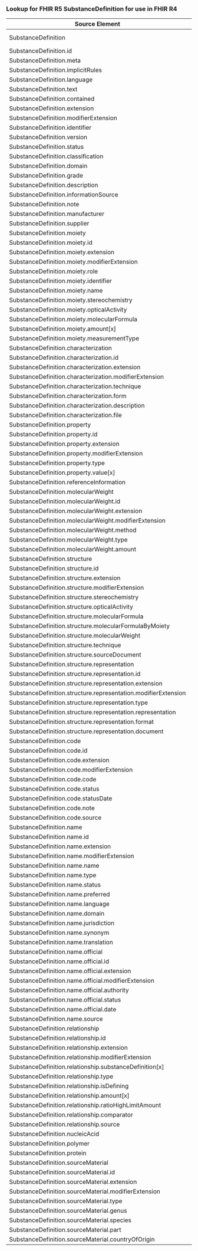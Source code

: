 ### Lookup for FHIR R5 SubstanceDefinition for use in FHIR R4

| Source Element | Usage | Target |
| -------------- | ----- | ------ |
| SubstanceDefinition | UseExtension | http://hl7.org/fhir/5.0/StructureDefinition/extension-SubstanceDefinition |
| SubstanceDefinition.id | UseExtensionFromAncestor | - |
| SubstanceDefinition.meta | UseExtensionFromAncestor | - |
| SubstanceDefinition.implicitRules | UseExtensionFromAncestor | - |
| SubstanceDefinition.language | UseExtensionFromAncestor | - |
| SubstanceDefinition.text | UseExtensionFromAncestor | - |
| SubstanceDefinition.contained | UseExtensionFromAncestor | - |
| SubstanceDefinition.extension | UseExtensionFromAncestor | - |
| SubstanceDefinition.modifierExtension | UseExtensionFromAncestor | - |
| SubstanceDefinition.identifier | UseExtensionFromAncestor | - |
| SubstanceDefinition.version | UseExtensionFromAncestor | - |
| SubstanceDefinition.status | UseExtensionFromAncestor | - |
| SubstanceDefinition.classification | UseExtensionFromAncestor | - |
| SubstanceDefinition.domain | UseExtensionFromAncestor | - |
| SubstanceDefinition.grade | UseExtensionFromAncestor | - |
| SubstanceDefinition.description | UseExtensionFromAncestor | - |
| SubstanceDefinition.informationSource | UseExtensionFromAncestor | - |
| SubstanceDefinition.note | UseExtensionFromAncestor | - |
| SubstanceDefinition.manufacturer | UseExtensionFromAncestor | - |
| SubstanceDefinition.supplier | UseExtensionFromAncestor | - |
| SubstanceDefinition.moiety | UseExtensionFromAncestor | - |
| SubstanceDefinition.moiety.id | UseExtensionFromAncestor | - |
| SubstanceDefinition.moiety.extension | UseExtensionFromAncestor | - |
| SubstanceDefinition.moiety.modifierExtension | UseExtensionFromAncestor | - |
| SubstanceDefinition.moiety.role | UseExtensionFromAncestor | - |
| SubstanceDefinition.moiety.identifier | UseExtensionFromAncestor | - |
| SubstanceDefinition.moiety.name | UseExtensionFromAncestor | - |
| SubstanceDefinition.moiety.stereochemistry | UseExtensionFromAncestor | - |
| SubstanceDefinition.moiety.opticalActivity | UseExtensionFromAncestor | - |
| SubstanceDefinition.moiety.molecularFormula | UseExtensionFromAncestor | - |
| SubstanceDefinition.moiety.amount[x] | UseExtensionFromAncestor | - |
| SubstanceDefinition.moiety.measurementType | UseExtensionFromAncestor | - |
| SubstanceDefinition.characterization | UseExtensionFromAncestor | - |
| SubstanceDefinition.characterization.id | UseExtensionFromAncestor | - |
| SubstanceDefinition.characterization.extension | UseExtensionFromAncestor | - |
| SubstanceDefinition.characterization.modifierExtension | UseExtensionFromAncestor | - |
| SubstanceDefinition.characterization.technique | UseExtensionFromAncestor | - |
| SubstanceDefinition.characterization.form | UseExtensionFromAncestor | - |
| SubstanceDefinition.characterization.description | UseExtensionFromAncestor | - |
| SubstanceDefinition.characterization.file | UseExtensionFromAncestor | - |
| SubstanceDefinition.property | UseExtensionFromAncestor | - |
| SubstanceDefinition.property.id | UseExtensionFromAncestor | - |
| SubstanceDefinition.property.extension | UseExtensionFromAncestor | - |
| SubstanceDefinition.property.modifierExtension | UseExtensionFromAncestor | - |
| SubstanceDefinition.property.type | UseExtensionFromAncestor | - |
| SubstanceDefinition.property.value[x] | UseExtensionFromAncestor | - |
| SubstanceDefinition.referenceInformation | UseExtensionFromAncestor | - |
| SubstanceDefinition.molecularWeight | UseExtensionFromAncestor | - |
| SubstanceDefinition.molecularWeight.id | UseExtensionFromAncestor | - |
| SubstanceDefinition.molecularWeight.extension | UseExtensionFromAncestor | - |
| SubstanceDefinition.molecularWeight.modifierExtension | UseExtensionFromAncestor | - |
| SubstanceDefinition.molecularWeight.method | UseExtensionFromAncestor | - |
| SubstanceDefinition.molecularWeight.type | UseExtensionFromAncestor | - |
| SubstanceDefinition.molecularWeight.amount | UseExtensionFromAncestor | - |
| SubstanceDefinition.structure | UseExtensionFromAncestor | - |
| SubstanceDefinition.structure.id | UseExtensionFromAncestor | - |
| SubstanceDefinition.structure.extension | UseExtensionFromAncestor | - |
| SubstanceDefinition.structure.modifierExtension | UseExtensionFromAncestor | - |
| SubstanceDefinition.structure.stereochemistry | UseExtensionFromAncestor | - |
| SubstanceDefinition.structure.opticalActivity | UseExtensionFromAncestor | - |
| SubstanceDefinition.structure.molecularFormula | UseExtensionFromAncestor | - |
| SubstanceDefinition.structure.molecularFormulaByMoiety | UseExtensionFromAncestor | - |
| SubstanceDefinition.structure.molecularWeight | UseExtensionFromAncestor | - |
| SubstanceDefinition.structure.technique | UseExtensionFromAncestor | - |
| SubstanceDefinition.structure.sourceDocument | UseExtensionFromAncestor | - |
| SubstanceDefinition.structure.representation | UseExtensionFromAncestor | - |
| SubstanceDefinition.structure.representation.id | UseExtensionFromAncestor | - |
| SubstanceDefinition.structure.representation.extension | UseExtensionFromAncestor | - |
| SubstanceDefinition.structure.representation.modifierExtension | UseExtensionFromAncestor | - |
| SubstanceDefinition.structure.representation.type | UseExtensionFromAncestor | - |
| SubstanceDefinition.structure.representation.representation | UseExtensionFromAncestor | - |
| SubstanceDefinition.structure.representation.format | UseExtensionFromAncestor | - |
| SubstanceDefinition.structure.representation.document | UseExtensionFromAncestor | - |
| SubstanceDefinition.code | UseExtensionFromAncestor | - |
| SubstanceDefinition.code.id | UseExtensionFromAncestor | - |
| SubstanceDefinition.code.extension | UseExtensionFromAncestor | - |
| SubstanceDefinition.code.modifierExtension | UseExtensionFromAncestor | - |
| SubstanceDefinition.code.code | UseExtensionFromAncestor | - |
| SubstanceDefinition.code.status | UseExtensionFromAncestor | - |
| SubstanceDefinition.code.statusDate | UseExtensionFromAncestor | - |
| SubstanceDefinition.code.note | UseExtensionFromAncestor | - |
| SubstanceDefinition.code.source | UseExtensionFromAncestor | - |
| SubstanceDefinition.name | UseExtensionFromAncestor | - |
| SubstanceDefinition.name.id | UseExtensionFromAncestor | - |
| SubstanceDefinition.name.extension | UseExtensionFromAncestor | - |
| SubstanceDefinition.name.modifierExtension | UseExtensionFromAncestor | - |
| SubstanceDefinition.name.name | UseExtensionFromAncestor | - |
| SubstanceDefinition.name.type | UseExtensionFromAncestor | - |
| SubstanceDefinition.name.status | UseExtensionFromAncestor | - |
| SubstanceDefinition.name.preferred | UseExtensionFromAncestor | - |
| SubstanceDefinition.name.language | UseExtensionFromAncestor | - |
| SubstanceDefinition.name.domain | UseExtensionFromAncestor | - |
| SubstanceDefinition.name.jurisdiction | UseExtensionFromAncestor | - |
| SubstanceDefinition.name.synonym | UseExtensionFromAncestor | - |
| SubstanceDefinition.name.translation | UseExtensionFromAncestor | - |
| SubstanceDefinition.name.official | UseExtensionFromAncestor | - |
| SubstanceDefinition.name.official.id | UseExtensionFromAncestor | - |
| SubstanceDefinition.name.official.extension | UseExtensionFromAncestor | - |
| SubstanceDefinition.name.official.modifierExtension | UseExtensionFromAncestor | - |
| SubstanceDefinition.name.official.authority | UseExtensionFromAncestor | - |
| SubstanceDefinition.name.official.status | UseExtensionFromAncestor | - |
| SubstanceDefinition.name.official.date | UseExtensionFromAncestor | - |
| SubstanceDefinition.name.source | UseExtensionFromAncestor | - |
| SubstanceDefinition.relationship | UseExtensionFromAncestor | - |
| SubstanceDefinition.relationship.id | UseExtensionFromAncestor | - |
| SubstanceDefinition.relationship.extension | UseExtensionFromAncestor | - |
| SubstanceDefinition.relationship.modifierExtension | UseExtensionFromAncestor | - |
| SubstanceDefinition.relationship.substanceDefinition[x] | UseExtensionFromAncestor | - |
| SubstanceDefinition.relationship.type | UseExtensionFromAncestor | - |
| SubstanceDefinition.relationship.isDefining | UseExtensionFromAncestor | - |
| SubstanceDefinition.relationship.amount[x] | UseExtensionFromAncestor | - |
| SubstanceDefinition.relationship.ratioHighLimitAmount | UseExtensionFromAncestor | - |
| SubstanceDefinition.relationship.comparator | UseExtensionFromAncestor | - |
| SubstanceDefinition.relationship.source | UseExtensionFromAncestor | - |
| SubstanceDefinition.nucleicAcid | UseExtensionFromAncestor | - |
| SubstanceDefinition.polymer | UseExtensionFromAncestor | - |
| SubstanceDefinition.protein | UseExtensionFromAncestor | - |
| SubstanceDefinition.sourceMaterial | UseExtensionFromAncestor | - |
| SubstanceDefinition.sourceMaterial.id | UseExtensionFromAncestor | - |
| SubstanceDefinition.sourceMaterial.extension | UseExtensionFromAncestor | - |
| SubstanceDefinition.sourceMaterial.modifierExtension | UseExtensionFromAncestor | - |
| SubstanceDefinition.sourceMaterial.type | UseExtensionFromAncestor | - |
| SubstanceDefinition.sourceMaterial.genus | UseExtensionFromAncestor | - |
| SubstanceDefinition.sourceMaterial.species | UseExtensionFromAncestor | - |
| SubstanceDefinition.sourceMaterial.part | UseExtensionFromAncestor | - |
| SubstanceDefinition.sourceMaterial.countryOfOrigin | UseExtensionFromAncestor | - |
